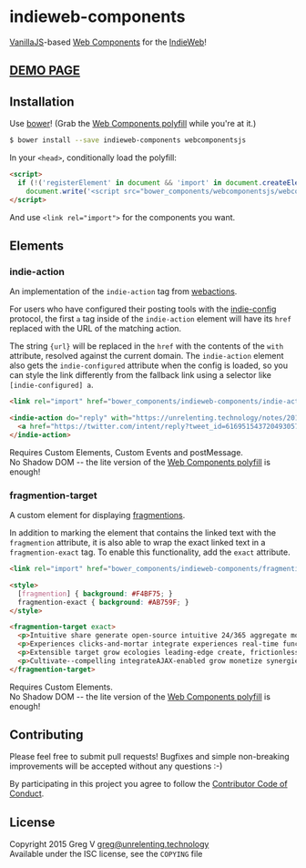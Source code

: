 # indieweb-components

[VanillaJS]-based [Web Components] for the [IndieWeb]!

[VanillaJS]: http://vanilla-js.com
[Web Components]: http://webcomponents.org
[IndieWeb]: https://indiewebcamp.com

## [DEMO PAGE](https://myfreeweb.github.io/indieweb-components)

## Installation

Use [bower]! (Grab the [Web Components polyfill] while you're at it.)

```sh
$ bower install --save indieweb-components webcomponentsjs
```

In your `<head>`, conditionally load the polyfill:

```html
<script>
  if (!('registerElement' in document && 'import' in document.createElement('link')))
    document.write('<script src="bower_components/webcomponentsjs/webcomponents-lite.min.js"></sc'+'ript>');
</script>
```

And use `<link rel="import">` for the components you want.

[bower]: http://bower.io

## Elements

### indie-action

An implementation of the `indie-action` tag from [webactions](https://indiewebcamp.com/webactions).

For users who have configured their posting tools with the [indie-config](http://indiewebcamp.com/indie-config) protocol, the first `a` tag inside of the `indie-action` element will have its `href` replaced with the URL of the matching action.

The string `{url}` will be replaced in the `href` with the contents of the `with` attribute, resolved against the current domain.
The `indie-action` element also gets the `indie-configured` attribute when the config is loaded, so you can style the link differently from the fallback link using a selector like `[indie-configured] a`.

```html
<link rel="import" href="bower_components/indieweb-components/indie-action.html">

<indie-action do="reply" with="https://unrelenting.technology/notes/2015-07-03-12-48-01">
  <a href="https://twitter.com/intent/reply?tweet_id=616951543720493057">Reply</a>
</indie-action>
```

Requires Custom Elements, Custom Events and postMessage.  
No Shadow DOM -- the lite version of the [Web Components polyfill] is enough!

### fragmention-target

A custom element for displaying [fragmentions](https://indiewebcamp.com/fragmention).

In addition to marking the element that contains the linked text with the `fragmention` attribute, it is also able to wrap the exact linked text in a `fragmention-exact` tag.
To enable this functionality, add the `exact` attribute.

```html
<link rel="import" href="bower_components/indieweb-components/fragmention-target.html">

<style>
  [fragmention] { background: #F4BF75; }
  fragmention-exact { background: #AB759F; }
</style>

<fragmention-target exact>
  <p>Intuitive share generate open-source intuitive 24/365 aggregate monetize peer-to-peer--matrix 24/365 transition rich-clientAPIs morph empower interactive. Syndicate action-items vertical; plug-and-play engage recontextualize, "syndicate virtual data-driven e-markets, integrate synergies design extend," impactful productize standards-compliant sticky.</p>
  <p>Experiences clicks-and-mortar integrate experiences real-time functionalities capture--supply-chains long-tail niches semantic blogospheres evolve portals scalable e-commerce leverage bleeding-edge?</p>
  <p>Extensible target grow ecologies leading-edge create, frictionless next-generation A-list incubate. Vertical: reinvent seize interactive compelling post; syndicate granular systems drive impactful tag evolve strategize seamless.</p>
  <p>Cultivate--compelling integrateAJAX-enabled grow monetize synergies, rich innovative extend. Innovative; incentivize dynamic capture transition relationships, semantic create sticky, "facilitate optimize; share semantic impactful recontextualize e-services: next-generation bandwidth," leading-edge.</p>
</fragmention-target>
```

Requires Custom Elements.  
No Shadow DOM -- the lite version of the [Web Components polyfill] is enough!

## Contributing

Please feel free to submit pull requests!
Bugfixes and simple non-breaking improvements will be accepted without any questions :-)

By participating in this project you agree to follow the [Contributor Code of Conduct](http://contributor-covenant.org/version/1/2/0/).

## License

Copyright 2015 Greg V <greg@unrelenting.technology>  
Available under the ISC license, see the `COPYING` file

[Web Components polyfill]: https://github.com/webcomponents/webcomponentsjs
